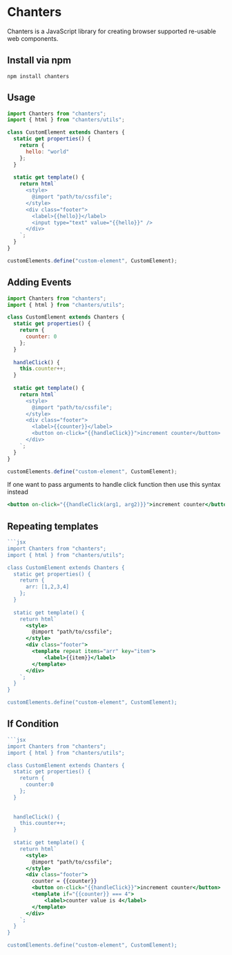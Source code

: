 # Chanters

Chanters is a JavaScript library for creating browser supported re-usable web components.

## Install via npm

    npm install chanters
    
## Usage

```jsx
import Chanters from "chanters";
import { html } from "chanters/utils";

class CustomElement extends Chanters {
  static get properties() {
    return {
      hello: "world"
    };
  }
  
  static get template() {
    return html`
      <style>
        @import "path/to/cssfile";
      </style>
      <div class="footer">
        <label>{{hello}}</label>
        <input type="text" value="{{hello}}" />
      </div>
    `;
  }
}

customElements.define("custom-element", CustomElement);
```

## Adding Events
```jsx
import Chanters from "chanters";
import { html } from "chanters/utils";

class CustomElement extends Chanters {
  static get properties() {
    return {
      counter: 0
    };
  }
  
  handleClick() {
    this.counter++;
  }
  
  static get template() {
    return html`
      <style>
        @import "path/to/cssfile";
      </style>
      <div class="footer">
        <label>{{counter}}</label>
        <button on-click="{{handleClick}}">increment counter</button>
      </div>
    `;
  }
}

customElements.define("custom-element", CustomElement);
```
If one want to pass arguments to handle click function then use this syntax instead
```jsx
<button on-click="{{handleClick(arg1, arg2)}}">increment counter</button>
```

## Repeating templates
```jsx
```jsx
import Chanters from "chanters";
import { html } from "chanters/utils";

class CustomElement extends Chanters {
  static get properties() {
    return {
      arr: [1,2,3,4]
    };
  }
  
  static get template() {
    return html`
      <style>
        @import "path/to/cssfile";
      </style>
      <div class="footer">
        <template repeat items="arr" key="item">
            <label>{{item}}</label>
        </template>
      </div>
    `;
  }
}

customElements.define("custom-element", CustomElement);
```

## If Condition
```jsx
```jsx
import Chanters from "chanters";
import { html } from "chanters/utils";

class CustomElement extends Chanters {
  static get properties() {
    return {
      counter:0
    };
  }
  
  
  handleClick() {
    this.counter++;
  }
  
  static get template() {
    return html`
      <style>
        @import "path/to/cssfile";
      </style>
      <div class="footer">
        counter = {{counter}}
        <button on-click="{{handleClick}}">increment counter</button>
        <template if="{{counter}} === 4">
            <label>counter value is 4</label>
        </template>
      </div>
    `;
  }
}

customElements.define("custom-element", CustomElement);
```
